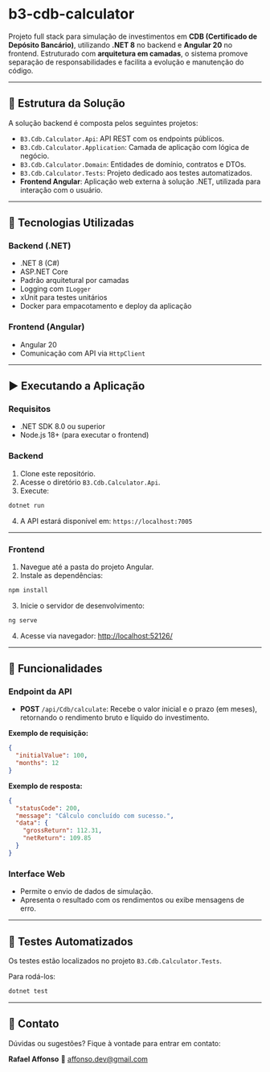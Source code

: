 # b3-cdb-calculator

Projeto full stack para simulação de investimentos em **CDB (Certificado de Depósito Bancário)**, utilizando **.NET 8** no backend e **Angular 20** no frontend. Estruturado com **arquitetura em camadas**, o sistema promove separação de responsabilidades e facilita a evolução e manutenção do código.

---

## 📁 Estrutura da Solução

A solução backend é composta pelos seguintes projetos:

* `B3.Cdb.Calculator.Api`: API REST com os endpoints públicos.
* `B3.Cdb.Calculator.Application`: Camada de aplicação com lógica de negócio.
* `B3.Cdb.Calculator.Domain`: Entidades de domínio, contratos e DTOs.
* `B3.Cdb.Calculator.Tests`: Projeto dedicado aos testes automatizados.
* **Frontend Angular**: Aplicação web externa à solução .NET, utilizada para interação com o usuário.

---

## 🧰 Tecnologias Utilizadas

### Backend (.NET)

* .NET 8 (C#)
* ASP.NET Core
* Padrão arquitetural por camadas
* Logging com `ILogger`
* xUnit para testes unitários
* Docker para empacotamento e deploy da aplicação

### Frontend (Angular)

* Angular 20
* Comunicação com API via `HttpClient`

---

## ▶️ Executando a Aplicação

### Requisitos

* .NET SDK 8.0 ou superior
* Node.js 18+ (para executar o frontend)

### Backend

1. Clone este repositório.
2. Acesse o diretório `B3.Cdb.Calculator.Api`.
3. Execute:

```bash
dotnet run
```

4. A API estará disponível em: `https://localhost:7005`

---

### Frontend

1. Navegue até a pasta do projeto Angular.
2. Instale as dependências:

```bash
npm install
```

3. Inicie o servidor de desenvolvimento:

```bash
ng serve
```

4. Acesse via navegador: [http://localhost:52126/](http://localhost:52126/)

---

## 📌 Funcionalidades

### Endpoint da API

* **POST** `/api/Cdb/calculate`: Recebe o valor inicial e o prazo (em meses), retornando o rendimento bruto e líquido do investimento.

**Exemplo de requisição:**

```json
{
  "initialValue": 100,
  "months": 12
}
```

**Exemplo de resposta:**

```json
{
  "statusCode": 200,
  "message": "Cálculo concluído com sucesso.",
  "data": {
    "grossReturn": 112.31,
    "netReturn": 109.85
  }
}
```

### Interface Web

* Permite o envio de dados de simulação.
* Apresenta o resultado com os rendimentos ou exibe mensagens de erro.

---

## 📅 Testes Automatizados

Os testes estão localizados no projeto `B3.Cdb.Calculator.Tests`.

Para rodá-los:

```bash
dotnet test
```

---

## 📩 Contato

Dúvidas ou sugestões? Fique à vontade para entrar em contato:

**Rafael Affonso**
📧 [affonso.dev@gmail.com](mailto:affonso.dev@gmail.com)